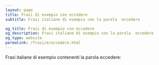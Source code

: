 ```yaml
---
layout: page
title: Frasi di esempio con eccedere 
subtitle: Frasi italiane di esempio con la parola  eccedere

og_title: Frasi di esempio con eccedere 
og_description: Frasi italiane di esempio con la parola  eccedere
og_type: website
permalink: /frasi/e/eccedere.html
---
```


Frasi italiane di esempio contenenti la parola eccedere:


